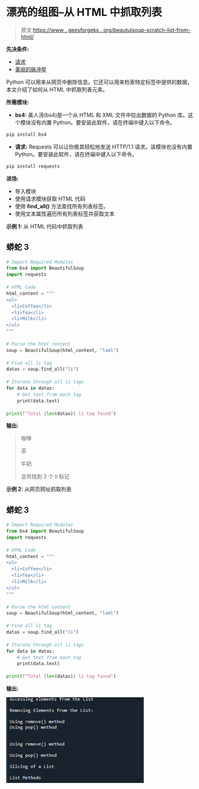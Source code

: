 # 漂亮的组图–从 HTML 中抓取列表

> 原文:[https://www . geesforgeks . org/beautulsoup-scratch-list-from-html/](https://www.geeksforgeeks.org/beautifulsoup-scraping-list-from-html/)

**先决条件:**

*   [请求](https://www.geeksforgeeks.org/python-requests-tutorial/)
*   [美丽的脉冲星](https://www.geeksforgeeks.org/implementing-web-scraping-python-beautiful-soup/)

Python 可以用来从网页中删除信息。它还可以用来检索特定标签中提供的数据，本文介绍了如何从 HTML 中抓取列表元素。

**所需模块:**

*   **bs4:** 美人汤(bs4)是一个从 HTML 和 XML 文件中拉出数据的 Python 库。这个模块没有内置 Python。要安装此软件，请在终端中键入以下命令。

```py
pip install bs4
```

*   **请求:** Requests 可以让你极其轻松地发送 HTTP/1.1 请求。该模块也没有内置 Python。要安装此软件，请在终端中键入以下命令。

```py
pip install requests
```

**进场:**

*   导入模块
*   使用请求模块获取 HTML 代码
*   使用 **find_all()** 方法查找所有列表标签。
*   使用文本属性遍历所有列表标签并获取文本

**示例 1:** 从 HTML 代码中抓取列表

## 蟒蛇 3

```py
# Import Required Modules
from bs4 import BeautifulSoup
import requests

# HTML Code
html_content = """
<ul>
  <li>Coffee</li>
  <li>Tea</li>
  <li>Milk</li>
</ul>
"""

# Parse the html content
soup = BeautifulSoup(html_content, "lxml")

# Find all li tag
datas = soup.find_all("li")

# Iterate through all li tags
for data in datas:
    # Get text from each tag
    print(data.text)

print(f"Total {len(datas)} li tag found")
```

**输出:**

> 咖啡
> 
> 茶
> 
> 牛奶
> 
> 总共找到 3 个 li 标记

**示例 2:** 从网页网址抓取列表

## 蟒蛇 3

```py
# Import Required Modules
from bs4 import BeautifulSoup
import requests

# HTML Code
html_content = """
<ul>
  <li>Coffee</li>
  <li>Tea</li>
  <li>Milk</li>
</ul>
"""

# Parse the html content
soup = BeautifulSoup(html_content, "lxml")

# Find all li tag
datas = soup.find_all("li")

# Iterate through all li tags
for data in datas:
    # Get text from each tag
    print(data.text)

print(f"Total {len(datas)} li tag found")
```

**输出:**

![](img/849b5df5326191d80235b27d82c2e766.png)